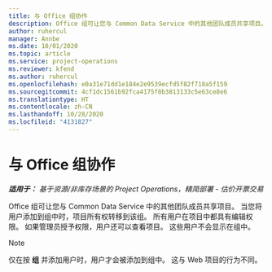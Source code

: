```yaml
---
title: 与 Office 组协作
description: Office 组可让您与 Common Data Service 中的其他团队成员共享项目。
author: ruhercul
manager: Annbe
ms.date: 10/01/2020
ms.topic: article
ms.service: project-operations
ms.reviewer: kfend
ms.author: ruhercul
ms.openlocfilehash: e0a31e71dd1e184e2e9539ecfd5f82f718a5f159
ms.sourcegitcommit: 4cf1dc1561b92fca4175f0b3813133c5e63ce8e6
ms.translationtype: HT
ms.contentlocale: zh-CN
ms.lasthandoff: 10/28/2020
ms.locfileid: "4131827"
---
```

# <a name="collaboration-with-office-groups"></a>与 Office 组协作

_**适用于：** 基于资源/非库存场景的 Project Operations，精简部署 - 估价开票交易_

Office 组可让您与 Common Data Service 中的其他团队成员共享项目。 当您将用户添加到组中时，项目所有权转移到该组。 所有用户在项目中都具有编辑权限。 如果管理员授予权限，用户还可以查看项目。 这些用户不会显示在组中。

> [!NOTE] 
> 仅在按 **组** 并添加用户时，用户才会被添加到组中。 这与 Web 项目的行为不同。 

